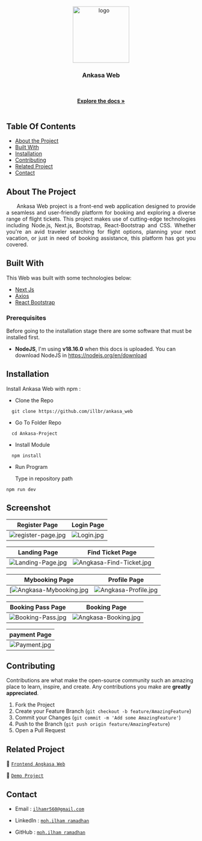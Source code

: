 <br/>
<p align="center">
  <a href="https://github.com/illbr/ankasa_web">
    <img height="150" src="https://i.ibb.co/WFZVxPb/arkasa-logo.png" alt="logo" />
  </a>

  <h3 align="center">Ankasa Web</h3>

  <p align="center">
    <br/>
    <br/>
    <a href="https://github.com/illbr/ankasa_web"><strong>Explore the docs »</strong></a>
    <br/>
    <br/>
  </p>
</p>

## Table Of Contents

- [About the Project](#about-the-project)
- [Built With](#built-with)
- [Installation](#installation)
- [Contributing](#contributing)
- [Related Project](#related-project)
- [Contact](#contact)

## About The Project

<p align="justify">
&nbsp;&nbsp;&nbsp;&nbsp;&nbsp;&nbsp;Ankasa Web project is a front-end web application designed to provide a seamless and user-friendly platform for booking and exploring a diverse range of flight tickets. This project makes use of cutting-edge technologies including Node.js, Next.js, Bootstrap, React-Bootstrap and CSS. Whether you're an avid traveler searching for flight options, planning your next vacation, or just in need of booking assistance, this platform has got you covered.</p>

## Built With

This Web was built with some technologies below:

- [Next Js](https://nextjs.org/)
- [Axios](https://www.npmjs.com/package/axios)
- [React Bootstrap](https://www.npmjs.com/package/react-bootstrap)

### Prerequisites

Before going to the installation stage there are some software that must be installed first.

- **NodeJS**, I'm using **v18.16.0** when this docs is uploaded. You can download NodeJS in https://nodejs.org/en/download

## Installation

Install Ankasa Web with npm :

- Clone the Repo

```
  git clone https://github.com/illbr/ankasa_web
```

- Go To Folder Repo

```
  cd Ankasa-Project
```

- Install Module

```
  npm install
```

- Run Program

  Type in repository path

```
npm run dev
```

## Screenshot

| Register Page                                                                                                                  | Login Page                                                                                           |
| ------------------------------------------------------------------------------------------------------------------------------ | ---------------------------------------------------------------------------------------------------- |
| ![register-page.jpg](https://res.cloudinary.com/ddjbdf3jc/image/upload/v1706035691/recipe%20fe/ankasa/Screen_Capture_022_-_Ankasa_Ticketing_-_localhost_lf6sqe.jpg) | ![Login.jpg](https://res.cloudinary.com/ddjbdf3jc/image/upload/v1706035702/recipe%20fe/ankasa/Screen_Capture_023_-_Ankasa_Ticketing_-_localhost_pcwhf0.jpg) |

|                                                    Landing Page                                                    |                                                 Find Ticket Page                                                 |
| :----------------------------------------------------------------------------------------------------------------: | :--------------------------------------------------------------------------------------------------------------: |
| ![Landing-Page.jpg](https://res.cloudinary.com/ddjbdf3jc/image/upload/v1706035678/recipe%20fe/ankasa/Screen_Capture_021_-_Ankasa_Ticketing_-_localhost_iwxr0o.jpg) | ![Angkasa-Find-Ticket.jpg](https://res.cloudinary.com/ddjbdf3jc/image/upload/v1706035760/recipe%20fe/ankasa/Screen_Capture_027_-_Ankasa_Ticketing_-_localhost_tpnyuc.jpg) |

|                                                Mybooking Page                                                |                                               Profile Page                                               |
| :----------------------------------------------------------------------------------------------------------: | :------------------------------------------------------------------------------------------------------: |
| [![Angkasa-Mybooking.jpg](https://res.cloudinary.com/ddjbdf3jc/image/upload/v1706035718/recipe%20fe/ankasa/Screen_Capture_024_-_Ankasa_Ticketing_-_localhost_g2cykm.jpg) | ![Angkasa-Profile.jpg](https://res.cloudinary.com/ddjbdf3jc/image/upload/v1706035927/recipe%20fe/ankasa/Screen_Capture_034_-_Ankasa_Ticketing_-_localhost_vt89xc.jpg)|

|                                                  Booking Pass Page                                                  |                                               Booking Page                                               |
| :------------------------------------------------------------------------------------------------------------------: | :------------------------------------------------------------------------------------------------------: |
| ![Booking-Pass.jpg](https://res.cloudinary.com/ddjbdf3jc/image/upload/v1706035794/recipe%20fe/ankasa/Screen_Capture_031_-_Ankasa_Ticketing_-_localhost_ap5twx.jpg) | ![Angkasa-Booking.jpg](https://res.cloudinary.com/ddjbdf3jc/image/upload/v1706035768/recipe%20fe/ankasa/Screen_Capture_028_-_Ankasa_Ticketing_-_localhost_pm62gp.jpg) |

|                                                  payment Page                                                  | 
|:------------------------------------------------------------------------------------------------------------------: |
| ![Payment.jpg](https://res.cloudinary.com/ddjbdf3jc/image/upload/v1706035785/recipe%20fe/ankasa/Screen_Capture_030_-_Ankasa_Ticketing_-_localhost_is21tr.jpg) |

## Contributing

Contributions are what make the open-source community such an amazing place to learn, inspire, and create. Any contributions you make are **greatly appreciated**.

1. Fork the Project
2. Create your Feature Branch (`git checkout -b feature/AmazingFeature`)
3. Commit your Changes (`git commit -m 'Add some AmazingFeature'`)
4. Push to the Branch (`git push origin feature/AmazingFeature`)
5. Open a Pull Request

## Related Project

:rocket: [`Frontend Angkasa Web`](https://github.com/illbr/ankasa_web)

:rocket: [`Demo Project`](https://ankasa-web-three.vercel.app/)

## Contact

- Email : [`ilhamr560@gmail.com`](mailto:ilhamr560@gmail.com)

- LinkedIn : [`moh.ilham ramadhan`](https://www.linkedin.com/in/ilhamm-ramadhan/)

- GitHub : [`moh.ilham ramadhan`](https://github.com/illbr)
